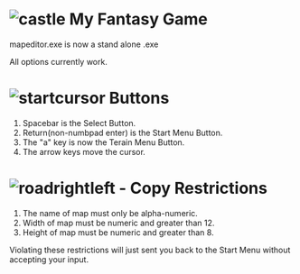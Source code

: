# ![castle](https://user-images.githubusercontent.com/31811140/128297661-664cc63c-1bb6-4dec-ad70-184095c760ca.png) My Fantasy Game

mapeditor.exe is now a stand alone .exe

All options currently work.



# ![startcursor](https://user-images.githubusercontent.com/31811140/128297960-0c70d5ea-97de-48be-93ed-6a5146ba5828.png) Buttons
  1. Spacebar is the Select Button.
  2. Return(non-numbpad enter) is the Start Menu Button.
  3. The "a" key is now the Terain Menu Button.
  4. The arrow keys move the cursor.


# ![roadrightleft - Copy](https://user-images.githubusercontent.com/31811140/128297863-c426da28-ec4e-438d-bc8b-e6c363078f79.png) Restrictions 

1. The name of map must only be alpha-numeric.
2. Width of map must be numeric and greater than 12.
3. Height of map must be numeric and greater than 8.

Violating these restrictions will just sent you back to the Start Menu without accepting your input.
